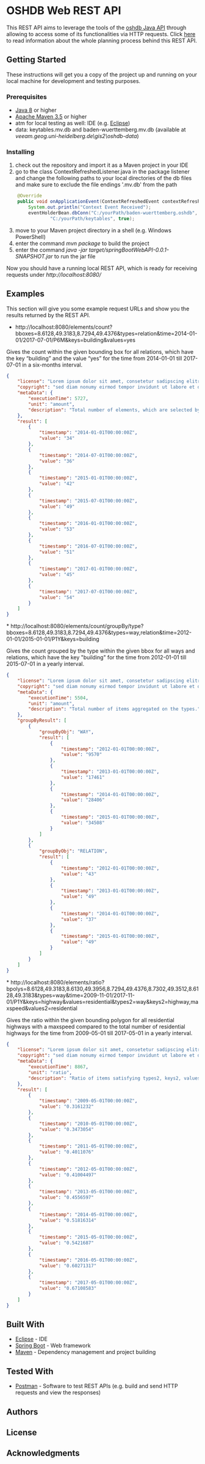 # OSHDB Web REST API

This REST API aims to leverage the tools of the [oshdb Java API](https://gitlab.gistools.geog.uni-heidelberg.de/giscience/big-data/oshdb/core) through allowing to access some of its functionalities via HTTP requests.
Click [here](https://confluence.gistools.geog.uni-heidelberg.de/display/oshdb/Web+Rest+API) to read information about the whole planning process behind this REST API.

## Getting Started

These instructions will get you a copy of the project up and running on your local machine for development and testing purposes.

### Prerequisites

* [Java 8](http://www.oracle.com/technetwork/java/javase/downloads/jdk8-downloads-2133151.html) or higher
* [Apache Maven 3.5](https://maven.apache.org/download.cgi) or higher
* atm for local testing as well: IDE (e.g. [Eclipse](http://www.eclipse.org/downloads/packages/eclipse-ide-java-ee-developers/oxygen1a))
* data: keytables.mv.db and baden-wuerttemberg.mv.db (available at *veeam.geog.uni-heidelberg.de\gis2\oshdb-data*)

### Installing

1. check out the repository and import it as a Maven project in your IDE
2. go to the class ContextRefreshedListener.java in the package listener and change the following paths to your local directories of the db files and make sure to exclude the file endings '.mv.db' from the path

```java
    @Override
    public void onApplicationEvent(ContextRefreshedEvent contextRefreshedEvent) {
        System.out.println("Context Event Received");
        eventHolderBean.dbConn("C:/yourPath/baden-wuerttemberg.oshdb",
				"C:/yourPath/keytables", true);
```

3. move to your Maven project directory in a shell (e.g. Windows PowerShell)
4. enter the command *mvn package* to build the project
5. enter the command *java -jar target/springBootWebAPI-0.0.1-SNAPSHOT.jar* to run the jar file

Now you should have a running local REST API, which is ready for receiving requests under *http://localhost:8080/*

## Examples

This section will give you some example request URLs and show you the results returned by the REST API.

* http://localhost:8080/elements/count?bboxes=8.6128,49.3183,8.7294,49.4376&types=relation&time=2014-01-01/2017-07-01/P6M&keys=building&values=yes
<p> 
Gives the count within the given bounding box for all relations, which have the key “building” and the value “yes” for the time from 2014-01-01 till 2017-07-01 in a six-months interval.

```json
{
    "license": "Lorem ipsum dolor sit amet, consetetur sadipscing elitr,",
    "copyright": "sed diam nonumy eirmod tempor invidunt ut labore et dolore magna aliquyam erat, sed diam voluptua.",
    "metaData": {
        "executionTime": 5727,
        "unit": "amount",
        "description": "Total number of elements, which are selected by the parameters."
    },
    "result": [
        {
            "timestamp": "2014-01-01T00:00:00Z",
            "value": "34"
        },
        {
            "timestamp": "2014-07-01T00:00:00Z",
            "value": "36"
        },
        {
            "timestamp": "2015-01-01T00:00:00Z",
            "value": "42"
        },
        {
            "timestamp": "2015-07-01T00:00:00Z",
            "value": "49"
        },
        {
            "timestamp": "2016-01-01T00:00:00Z",
            "value": "53"
        },
        {
            "timestamp": "2016-07-01T00:00:00Z",
            "value": "51"
        },
        {
            "timestamp": "2017-01-01T00:00:00Z",
            "value": "45"
        },
        {
            "timestamp": "2017-07-01T00:00:00Z",
            "value": "54"
        }
    ]
}
```
<p>
* http://localhost:8080/elements/count/groupBy/type?bboxes=8.6128,49.3183,8.7294,49.4376&types=way,relation&time=2012-01-01/2015-01-01/P1Y&keys=building
<p> 
Gives the count grouped by the type within the given bbox for all ways and relations, which have the key "building" for the time from 2012-01-01 till 2015-07-01 in a yearly interval.

```json
{
    "license": "Lorem ipsum dolor sit amet, consetetur sadipscing elitr,",
    "copyright": "sed diam nonumy eirmod tempor invidunt ut labore et dolore magna aliquyam erat, sed diam voluptua.",
    "metaData": {
        "executionTime": 5504,
        "unit": "amount",
        "description": "Total number of items aggregated on the types."
    },
    "groupByResult": [
        {
            "groupByObj": "WAY",
            "result": [
                {
                    "timestamp": "2012-01-01T00:00:00Z",
                    "value": "9570"
                },
                {
                    "timestamp": "2013-01-01T00:00:00Z",
                    "value": "17461"
                },
                {
                    "timestamp": "2014-01-01T00:00:00Z",
                    "value": "28406"
                },
                {
                    "timestamp": "2015-01-01T00:00:00Z",
                    "value": "34508"
                }
            ]
        },
        {
            "groupByObj": "RELATION",
            "result": [
                {
                    "timestamp": "2012-01-01T00:00:00Z",
                    "value": "43"
                },
                {
                    "timestamp": "2013-01-01T00:00:00Z",
                    "value": "49"
                },
                {
                    "timestamp": "2014-01-01T00:00:00Z",
                    "value": "37"
                },
                {
                    "timestamp": "2015-01-01T00:00:00Z",
                    "value": "49"
                }
            ]
        }
    ]
}
```
<p>
* http://localhost:8080/elements/ratio?bpolys=8.6128,49.3183,8.6130,49.3956,8.7294,49.4376,8.7302,49.3512,8.6128,49.3183&types=way&time=2009-11-01/2017-11-01/P1Y&keys=highway&values=residential&types2=way&keys2=highway,maxspeed&values2=residential
<p>
Gives the ratio within the given bounding polygon for all residential highways with a maxspeed compared to the total number of residential highways for the time from 2009-05-01 till 2017-05-01 in a yearly interval.

```json
{
    "license": "Lorem ipsum dolor sit amet, consetetur sadipscing elitr,",
    "copyright": "sed diam nonumy eirmod tempor invidunt ut labore et dolore magna aliquyam erat, sed diam voluptua.",
    "metaData": {
        "executionTime": 8867,
        "unit": "ratio",
        "description": "Ratio of items satisfying types2, keys2, values2 within items are selected by types, keys, values."
    },
    "result": [
        {
            "timestamp": "2009-05-01T00:00:00Z",
            "value": "0.3161232"
        },
        {
            "timestamp": "2010-05-01T00:00:00Z",
            "value": "0.3473054"
        },
        {
            "timestamp": "2011-05-01T00:00:00Z",
            "value": "0.4011076"
        },
        {
            "timestamp": "2012-05-01T00:00:00Z",
            "value": "0.41004497"
        },
        {
            "timestamp": "2013-05-01T00:00:00Z",
            "value": "0.4556597"
        },
        {
            "timestamp": "2014-05-01T00:00:00Z",
            "value": "0.51816314"
        },
        {
            "timestamp": "2015-05-01T00:00:00Z",
            "value": "0.5421687"
        },
        {
            "timestamp": "2016-05-01T00:00:00Z",
            "value": "0.60271317"
        },
        {
            "timestamp": "2017-05-01T00:00:00Z",
            "value": "0.67108583"
        }
    ]
}
```

## Built With

* [Eclipse](http://www.eclipse.org/downloads/packages/eclipse-ide-java-ee-developers/oxygen1a) - IDE
* [Spring Boot](https://projects.spring.io/spring-boot/) - Web framework
* [Maven](https://maven.apache.org/) - Dependency management and project building

## Tested With

* [Postman](https://www.getpostman.com/) - Software to test REST APIs (e.g. build and send HTTP requests and view the responses)

## Authors


## License


## Acknowledgments

